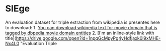 # SIEge
An evaluation dataset for triple extraction from wikipedia is presentes here to download:
1. 
[You can download wikipedia text for movie domain that is tagged by dbpedia movie domain entities](https://drive.google.com/file/d/1REbRjMRNYqnLy2ma65owW4p5TI7z2l4X/view?usp=sharing "Evaluation WikiText") 
2. 
[I'm an inline-style link with title](https://drive.google.com/open?id=1npqGcMpyPg4yHdfjaxk0i9xMHE-Nx4L0 "Evaluation Triple
